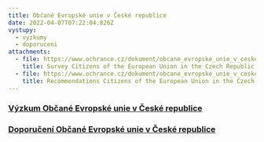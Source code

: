 ```yaml
---
title: Občané Evropské unie v České republice
date: 2022-04-07T07:22:04.826Z
vystupy:
  - vyzkumy
  - doporuceni
attachments:
  - file: https://www.ochrance.cz/dokument/obcane_evropske_unie_v_ceske_republice/survey-eu-citizens-in-cz.pdf
    title: Survey Citizens of the European Union in the Czech Republic
  - file: https://www.ochrance.cz/dokument/obcane_evropske_unie_v_ceske_republice/recommendations-eu-citizens-in-cz.pdf
    title: Recommendations Citizens of the European Union in the Czech Republic
---
```

<h3><a href="https://www.ochrance.cz/dokument/obcane_evropske_unie_v_ceske_republice/vyzkumna-zprava-obcane-eu-v-cesku.pdf">Výzkum Občané Evropské unie v České republice</a></h3>

<h3><a href="https://www.ochrance.cz/dokument/obcane_evropske_unie_v_ceske_republice/doporuceni-obcane-eu-v-cesku.pdf">Doporučení Občané Evropské unie v České republice</a></h3>
